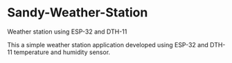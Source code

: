 # Sandy-Weather-Station
Weather station using ESP-32 and DTH-11

This a simple weather station application developed using ESP-32 and DTH-11 temperature and humidity sensor. 

